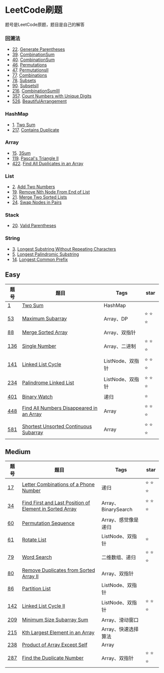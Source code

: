 # LeetCode刷题  
题号是LeetCode原题，题目是自己的解答  
### 回溯法  
- [22](https://leetcode.com/problems/generate-parentheses/description/). [Generate Parentheses](/src/Q22GenerateParentheses.java)
- [39](https://leetcode.com/problems/combination-sum/description/). [CombinationSum](/src/Q39CombinationSum.java)
- [40](https://leetcode.com/problems/combination-sum-ii/description/). [CombinationSum](/src/Q40CombinationSumII.java)
- [46](https://leetcode.com/problems/permutations/description/). [Permutations](/src/Q46Permutations.java)
- [47](https://leetcode.com/problems/permutations-ii/description/). [PermutationsII](/src/Q47PermutationsII.java)
- [77](https://leetcode.com/problems/combinations/description/). [Combinations](/src/Q77Combinations.java)
- [78](https://leetcode.com/problems/subsets/description/). [Subsets](/src/Q47Subset.java)
- [90](https://leetcode.com/problems/subsets-ii/description/). [SubsetsII](/src/Q47SubsetII.java)
- [216](https://leetcode.com/problems/combination-sum-iii/description/). [CombinationSumIII](/src/Q216CombinationSumIII.java)
- [357](https://leetcode.com/problems/count-numbers-with-unique-digits/description/). [Count Numbers with Unique Digits](/src/Q357CountNumberswithUniqueDigits.java)
- [526](https://leetcode.com/problems/beautiful-arrangement/description/). [BeautifulArrangement](/src/Q526BeautifulArrangement.java)

### HashMap
- [1](https://leetcode.com/problems/two-sum/description/). [Two Sum](/src/Q1TwoSum.java)
- [217](https://leetcode.com/problems/contains-duplicate/description/). [Contains Duplicate](/src/Q217ContainsDuplicate.java)

### Array
- [15](https://leetcode.com/problems/3sum/description/). [3Sum](/src/Q153Sum.java)
- [119](https://leetcode.com/problems/pascals-triangle-ii/description/). [Pascal's Triangle II](/src/Q119PascalsTriangleII.java)
- [422](https://leetcode.com/problems/find-all-duplicates-in-an-array/description/). [Find All Duplicates in an Array](/src/Q422FindAllDuplicatesinanArray.java)

### List
- [2](https://leetcode.com/problems/add-two-numbers/description/). [Add Two Numbers](/src/Q2AddTwoNumbers.java)
- [19](https://leetcode.com/problems/remove-nth-node-from-end-of-list/description/). [Remove Nth Node From End of List](/src/Q19RemoveNthNodeFromEndofList.java)
- [21](https://leetcode.com/problems/merge-two-sorted-lists/description/). [Merge Two Sorted Lists](/src/Q21MergeTwoSortedLists.java)
- [24](https://leetcode.com/problems/swap-nodes-in-pairs/description/). [Swap Nodes in Pairs](/src/Q24SwapNodesinPairs.java)

### Stack
- [20](https://leetcode.com/problems/valid-parentheses/description/). [Valid Parentheses](/src/Q20ValidParentheses.java)

### String
- [3](https://leetcode.com/problems/longest-substring-without-repeating-characters/description/). [Longest Substring Without Repeating Characters](/src/Q3LongestSubstringWithoutRepeatingCharacters.java)
- [5](https://leetcode.com/problems/longest-palindromic-substring/). [Longest Palindromic Substring](/src/Q5LongestPalindromicSubstring.java)
- [14](https://leetcode.com/problems/longest-common-prefix/description/). [Longest Common Prefix](/src/Q14LongestCommonPrefix.java)







Easy
---
题号|题目|Tags|star|
--- |--- |--- |--- |
[1](https://leetcode.com/problems/two-sum/description/)                                  | [Two Sum](/src/Q1TwoSum.java)                                                           | HashMap
[53](https://leetcode.com/problems/maximum-subarray/description/)                        | [Maximum Subarray](/src/Q53MaximumSubarray.java)                                        | Array、DP             | :star: :star: :star:                                             
[88](https://leetcode.com/problems/merge-sorted-array/description/)                      | [Merge Sorted Array](/src/Q88MergeSortedArray.java)                                     | Array、双指针
[136](https://leetcode.com/problems/single-number/description/)                          | [Single Number](/src/Q136SingleNumber.java)                                             | Array、二进制         | :star: :star: :star:                                                              
[141](https://leetcode.com/problems/linked-list-cycle/description/)                      | [Linked List Cycle](/src/Q141LinkedListCycle.java)                                      | ListNode、双指针      | :star: :star: :star:
[234](https://leetcode.com/problems/palindrome-linked-list/description/)                 | [Palindrome Linked List](/src/Q234PalindromeLinkedList.java)                            | ListNode、双指针      | :star: :star: :star:                        
[401](https://leetcode.com/problems/binary-watch/description/)                           | [Binary Watch](/src/Q401BinaryWatch.java)                                               | 递归                 | :star:                                                      
[448](https://leetcode.com/problems/find-all-numbers-disappeared-in-an-array/description/ )|[Find All Numbers Disappeared in an Array](/src/Q448FindAllNumbersDisappearedinanArray.java)| Array           | :star: :star: :star:
[581](https://leetcode.com/problems/shortest-unsorted-continuous-subarray/description/)  | [Shortest Unsorted Continuous Subarray](/src/Q581ShortestUnsortedContinuousSubarray.java) | Array              | :star: :star: :star:

Medium
---
题号|题目|Tags|star|
---|---|--- |--- |
[17](https://leetcode.com/problems/letter-combinations-of-a-phone-number/description/)  | [Letter Combinations of a Phone Number](/src/Q17LetterCombinationsofaPhoneNumber.java)   | 递归                  | :star: :star: :star:
[34](https://leetcode.com/problems/find-first-and-last-position-of-element-in-sorted-array/description/) | [Find First and Last Position of Element in Sorted Array](/src/Q34FindFirstandLastPositionofElementinSortedArray.java) | Array、BinarySearch | :star: :star: :star:
[60](https://leetcode.com/problems/permutation-sequence/description/)                   | [Permutation Sequence](/src/Q60PermutationSequence.java)                                 | Array、感觉像是递归
[61](https://leetcode.com/problems/rotate-list/description/)                            | [Rotate List](/src/Q61RotateList.java)                                                   | ListNode、双指针      | :star:
[79](https://leetcode.com/problems/word-search/description/)                            | [Word Search](/src/Q79WordSearch.java)                                                   | 二维数组、递归         | :star: :star: :star:            
[80](https://leetcode.com/problems/remove-duplicates-from-sorted-array-ii/description/) | [Remove Duplicates from Sorted Array II](/src/Q80RemoveDuplicatesfromSortedArrayII.java) | Array、双指针                    
[86](https://leetcode.com/problems/partition-list/description/)                         | [Partition List](/src/Q86PartitionList.java)                                             | ListNode、双指针            
[142](https://leetcode.com/problems/linked-list-cycle-ii/description/)                  | [Linked List Cycle II](/src/Q142LinkedListCycleII.java)                                  | ListNode、双指针      | :star: :star: :star:                                                                      
[209](https://leetcode.com/problems/minimum-size-subarray-sum/description/)             | [Minimum Size Subarray Sum](/src/Q209MinimumSizeSubarraySum.java)                        | Array、滑动窗口
[215](https://leetcode.com/problems/kth-largest-element-in-an-array/description/)       | [Kth Largest Element in an Array](/src/Q215KthLargestElementinanArray.java)              | Array、快速选择算法
[238](https://leetcode.com/problems/product-of-array-except-self/description/)          | [Product of Array Except Self](/src/Q238ProductofArrayExceptSelf.java)                   | Array
[287](https://leetcode.com/problems/find-the-duplicate-number/description/)             | [Find the Duplicate Number](/src/Q287FindtheDuplicateNumber.java)                        | Array、双指针         | :star: :star: :star: